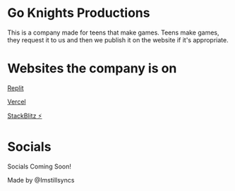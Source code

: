 # Go Knights Productions
This is a company made for teens that make games. Teens make games, they request it to us and then we publish it on the website if it's appropriate.

# Websites the company is on
[Replit](https://gkp.goknightsproductions.repl.co)

[Vercel](https://gkp.vercel.app/)

[StackBlitz ⚡️](https://gkp.stackblitz.io/)

# Socials
Socials Coming Soon!

Made by @Imstillsyncs
